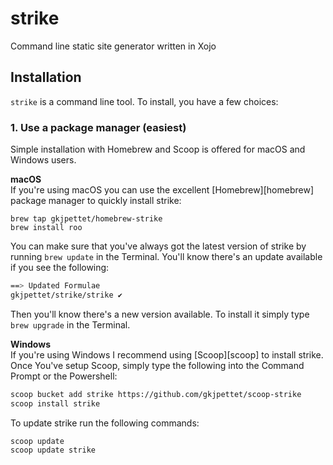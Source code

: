 # strike
Command line static site generator written in Xojo

## Installation
`strike` is a command line tool. To install, you have a few choices:

### 1. Use a package manager (easiest)
Simple installation with Homebrew and Scoop is offered for macOS and Windows users.

**macOS**  
If you're using macOS you can use the excellent [Homebrew][homebrew] package manager to quickly install strike:
```
brew tap gkjpettet/homebrew-strike
brew install roo
```

You can make sure that you've always got the latest version of strike by running `brew update` in the Terminal. You'll know there's an update available if you see the following:

```bash
==> Updated Formulae
gkjpettet/strike/strike ✔
```

Then you'll know there's a new version available. To install it simply type `brew upgrade` in the Terminal. 

**Windows**  
If you're using Windows I recommend using [Scoop][scoop] to install strike. Once You've setup Scoop, simply type the following into the Command Prompt or the Powershell:

```bash
scoop bucket add strike https://github.com/gkjpettet/scoop-strike
scoop install strike
```

To update strike run the following commands:

```bash
scoop update
scoop update strike
```